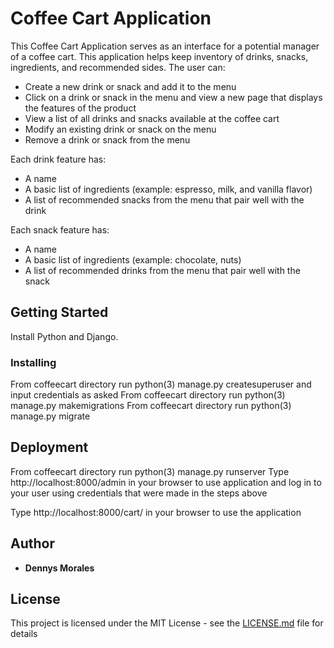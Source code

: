 # Coffee Cart Application

This Coffee Cart Application serves as an interface for a potential manager of a coffee cart. This application helps keep inventory of drinks, snacks, ingredients, and recommended sides. The user can:

- Create a new drink or snack and add it to the menu
- Click on a drink or snack in the menu and view a new page that displays the features of the product
- View a list of all drinks and snacks available at the coffee cart
- Modify an existing drink or snack on the menu
- Remove a drink or snack from the menu

Each drink feature has:
- A name
- A basic list of ingredients (example: espresso, milk, and vanilla flavor)
- A list of recommended snacks from the menu that pair well with the drink

Each snack feature has:
- A name
- A basic list of ingredients (example: chocolate, nuts)
- A list of recommended drinks from the menu that pair well with the snack

## Getting Started

Install Python and Django.

### Installing


From coffeecart directory run python(3) manage.py createsuperuser and input credentials as asked
From coffeecart directory run python(3) manage.py makemigrations
From coffeecart directory run python(3) manage.py migrate


## Deployment

From coffeecart directory run python(3) manage.py runserver
Type http://localhost:8000/admin in your browser to use application and log in to your user using credentials that were made in the steps above

Type http://localhost:8000/cart/ in your browser to use the application

## Author

* **Dennys Morales**

## License

This project is licensed under the MIT License - see the [LICENSE.md](LICENSE.md) file for details

